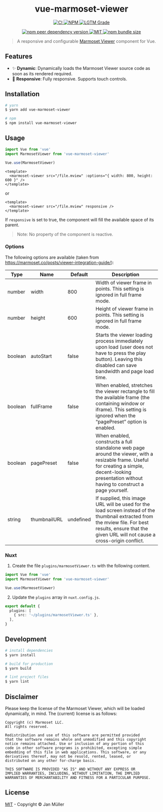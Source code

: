 <h1 align="center">vue-marmoset-viewer</h1>

<p align="center">
  <a href="https://github.com/DerYeger/vue-marmoset-viewer/actions/workflows/ci.yml">
    <img alt="CI" src="https://img.shields.io/github/workflow/status/DerYeger/vue-marmoset-viewer/CI?label=ci&logo=github&color=#4DC71F">
  </a>
  <a href="https://www.npmjs.com/package/vue-marmoset-viewer">
    <img alt="NPM" src="https://img.shields.io/npm/v/vue-marmoset-viewer?logo=npm">
  </a>
  <a href="https://lgtm.com/projects/g/DerYeger/vue-marmoset-viewer">
    <img alt="LGTM Grade" src="https://img.shields.io/lgtm/grade/javascript/github/DerYeger/vue-marmoset-viewer?logo=lgtm">
  </a>
</p>

<p align="center">
  <a href="https://www.npmjs.com/package/vue">
    <img alt="npm peer dependency version" src="https://img.shields.io/npm/dependency-version/vue-marmoset-viewer/peer/vue">
  </a>
  <a href="https://opensource.org/licenses/MIT">
    <img alt="MIT" src="https://img.shields.io/npm/l/vue-marmoset-viewer?color=#4DC71F">
  </a>
  <a href="https://bundlephobia.com/package/vue-marmoset-viewer">
    <img alt="npm bundle size" src="https://img.shields.io/bundlephobia/min/vue-marmoset-viewer">
  </a>
</p>

> A responsive and configurable [Marmoset Viewer](https://marmoset.co/toolbag/viewer/) component for Vue.

## Features

- ✨ **Dynamic**: Dynamically loads the Marmoset Viewer source code as soon as its rendered required.
- 📱 **Responsive**: Fully responsive. Supports touch controls.

## Installation

```bash
# yarn
$ yarn add vue-marmoset-viewer

# npm
$ npm install vue-marmoset-viewer
```

## Usage

```typescript
import Vue from 'vue'
import MarmosetViewer from 'vue-marmoset-viewer'

Vue.use(MarmosetViewer)
```

```vue
<template>
  <marmoset-viewer src="/file.mview" :options="{ width: 800, height: 600 }" />
</template>
```

or

```vue
<template>
  <marmoset-viewer src="/file.mview" responsive />
</template>
```

If `responsive` is set to true, the component will fill the available space of its parent.

> Note: No property of the component is reactive.

### Options

The following options are available (taken from https://marmoset.co/posts/viewer-integration-guide/):

| Type    | Name         | Default   | Description                                                                                                                                                                                              |
|---------|--------------|-----------|----------------------------------------------------------------------------------------------------------------------------------------------------------------------------------------------------------|
| number  | width        | 800       | Width of viewer frame in points. This setting is ignored in full frame mode.                                                                                                                             |
| number  | height       | 600       | Height of viewer frame in points. This setting is ignored in full frame mode.                                                                                                                            |
| boolean | autoStart    | false     | Starts the viewer loading process immediately upon load (user does not have to press the play button). Leaving this disabled can save bandwidth and page load time.                                      |
| boolean | fullFrame    | false     | When enabled, stretches the viewer rectangle to fill the available frame (the containing window or iframe). This setting is ignored when the “pagePreset” option is enabled.                             |
| boolean | pagePreset   | false     | When enabled, constructs a full standalone web page around the viewer, with a resizable frame. Useful for creating a simple, decent-looking presentation without having to construct a page yourself.    |
| string  | thumbnailURL | undefined | If supplied, this image URL will be used for the load screen instead of the thumbnail extracted from the mview file. For best results, ensure that the given URL will not cause a cross-origin conflict. |


### Nuxt

1. Create the file `plugins/marmosetViewer.ts` with the following content.

```typescript
import Vue from 'vue'
import MarmosetViewer from 'vue-marmoset-viewer'

Vue.use(MarmosetViewer)
```

2. Update the `plugins` array in `nuxt.config.js`.

```typescript
export default {
  plugins: [
    { src: '~/plugins/marmosetViewer.ts' },
  ],
}
```

## Development

```bash
# install dependencies
$ yarn install

# build for production
$ yarn build

# lint project files
$ yarn lint
```

## Disclaimer

Please keep the license of the Marmoset Viewer, which will be loaded dynamically, in mind.
The (current) license is as follows:

```
Copyright (c) Marmoset LLC.
All rights reserved.

Redistribution and use of this software are permitted provided
that the software remains whole and unmodified and this copyright
notice remains attached. Use or inclusion of any portion of this
code in other software programs is prohibited, excepting simple
embedding of this file in web applications. This software, or any
derivatives thereof, may not be resold, rented, leased, or
distributed on any other for-charge basis.

THIS SOFTWARE IS PROVIDED "AS IS" AND WITHOUT ANY EXPRESS OR
IMPLIED WARRANTIES, INCLUDING, WITHOUT LIMITATION, THE IMPLIED
WARRANTIES OF MERCHANTABILITY AND FITNESS FOR A PARTICULAR PURPOSE.
```

## License

[MIT](./LICENSE) - Copyright &copy; Jan Müller
